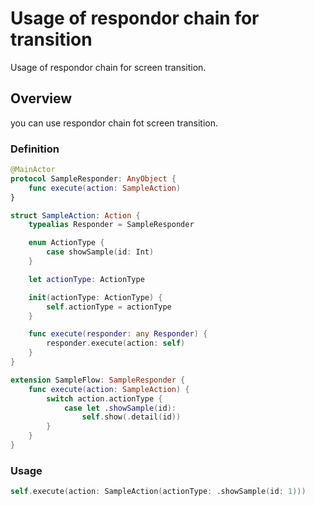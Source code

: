 # Usage of respondor chain for transition

Usage of respondor chain for screen transition.

## Overview

you can use respondor chain fot screen transition.

### Definition

```swift
@MainActor
protocol SampleResponder: AnyObject {
    func execute(action: SampleAction)
}

struct SampleAction: Action {
    typealias Responder = SampleResponder

    enum ActionType {
        case showSample(id: Int)
    }

    let actionType: ActionType

    init(actionType: ActionType) {
        self.actionType = actionType
    }

    func execute(responder: any Responder) {
        responder.execute(action: self)
    }
}
```

```swift
extension SampleFlow: SampleResponder {
    func execute(action: SampleAction) {
        switch action.actionType {
            case let .showSample(id):
                self.show(.detail(id))
        }
    }
}
```

### Usage

```swift
self.execute(action: SampleAction(actionType: .showSample(id: 1)))
```
